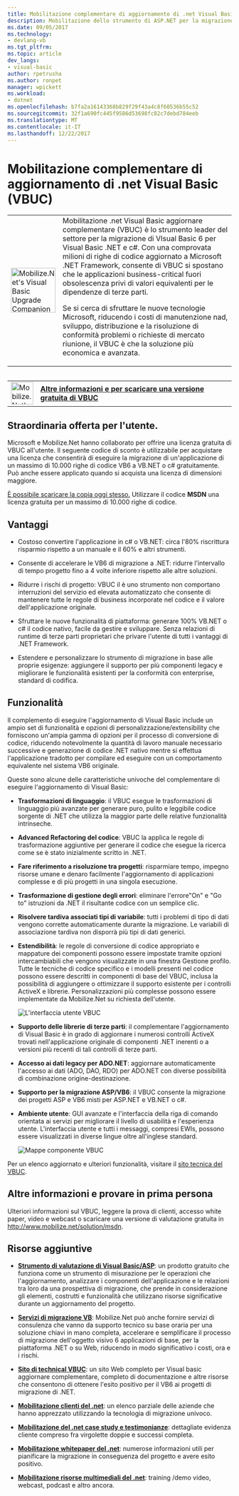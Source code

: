 ```yaml
---
title: Mobilitazione complementare di aggiornamento di .net Visual Basic (VBUC) | Documenti Microsoft
description: Mobilitazione dello strumento di ASP.NET per la migrazione da Visual Basic 6 a Visual Basic .NET e c#
ms.date: 09/05/2017
ms.technology:
- devlang-vb
ms.tgt_pltfrm: 
ms.topic: article
dev_langs:
- visual-basic
author: rpetrusha
ms.author: ronpet
manager: wpickett
ms.workload:
- dotnet
ms.openlocfilehash: b7fa2a16143368b829f29f43a4c8f60536b55c52
ms.sourcegitcommit: 32f1a690fc445f9586d53698fc82c7debd784eeb
ms.translationtype: MT
ms.contentlocale: it-IT
ms.lasthandoff: 12/22/2017
---
```

# <a name="mobilizenets-visual-basic-upgrade-companion-vbuc"></a>Mobilitazione complementare di aggiornamento di .net Visual Basic (VBUC)

<table>
   <tr>
      <td><img src="media/vbuc.png" alt="Mobilize.Net's Visual Basic Upgrade Companion (VBUC)" width="100" /> </td> 
      <td>Mobilitazione .net Visual Basic aggiornare complementare (VBUC) è lo strumento leader del settore per la migrazione di VIsual Basic 6 per Visual Basic .NET e c#. Con una comprovata milioni di righe di codice aggiornato a Microsoft .NET Framework, consente di VBUC si spostano che le applicazioni business-critical fuori obsolescenza privi di valori equivalenti per le dipendenze di terze parti. </p>
Se si cerca di sfruttare le nuove tecnologie Microsoft, riducendo i costi di manutenzione nad, sviluppo, distribuzione e la risoluzione di conformità problemi o richieste di mercato riunione, il VBUC è che la soluzione più economica e avanzata.</p> </td>  
   </tr>
<table>

<table>
   <tr>
      <td><a href="http://www.mobilize.net/solution/msdn"><img src="media/download.png" alt="Mobilize.Net's Visual Basic Upgrade Companion (VBUC)" width="50" /></a></td>
      <td><a href="http://www.mobilize.net/solution/msdn"><strong>Altre informazioni e per scaricare una versione gratuita di VBUC</string></a></td>
   </tr>
</table>  

## <a name="exciting-offer-for-you"></a>Straordinaria offerta per l'utente.

Microsoft e Mobilize.Net hanno collaborato per offrire una licenza gratuita di VBUC all'utente. Il seguente codice di sconto è utilizzabile per acquistare una licenza che consentirà di eseguire la migrazione di un'applicazione di un massimo di 10.000 righe di codice VB6 a VB.NET o c# gratuitamente. Può anche essere applicato quando si acquista una licenza di dimensioni maggiore.

[È possibile scaricare la copia oggi stesso.](http://www.mobilize.net/solution/msdn) Utilizzare il codice **MSDN** una licenza gratuita per un massimo di 10.000 righe di codice.

## <a name="benefits"></a>Vantaggi

- Costoso convertire l'applicazione in c# o VB.NET: circa l'80% riscrittura risparmio rispetto a un manuale e il 60% e altri strumenti.

- Consente di accelerare le VB6 di migrazione a .NET: ridurre l'intervallo di tempo progetto fino a 4 volte inferiore rispetto alle altre soluzioni.

- Ridurre i rischi di progetto: VBUC il è uno strumento non comportano interruzioni del servizio ed elevata automatizzato che consente di mantenere tutte le regole di business incorporate nel codice e il valore dell'applicazione originale.

- Sfruttare le nuove funzionalità di piattaforma: generare 100% VB.NET o c# il codice nativo, facile da gestire e sviluppare. Senza relazioni di runtime di terze parti proprietari che privare l'utente di tutti i vantaggi di .NET Framework.

- Estendere e personalizzare lo strumento di migrazione in base alle proprie esigenze: aggiungere il supporto per più componenti legacy e migliorare le funzionalità esistenti per la conformità con enterprise, standard di codifica.

## <a name="features"></a>Funzionalità

Il complemento di eseguire l'aggiornamento di Visual Basic include un ampio set di funzionalità e opzioni di personalizzazione/extensibility che forniscono un'ampia gamma di opzioni per il processo di conversione di codice, riducendo notevolmente la quantità di lavoro manuale necessario successive e generazione di codice .NET nativo mentre si effettua l'applicazione tradotto per compilare ed eseguire con un comportamento equivalente nel sistema VB6 originale.

Queste sono alcune delle caratteristiche univoche del complementare di eseguire l'aggiornamento di Visual Basic:

- **Trasformazioni di linguaggio**: il VBUC esegue le trasformazioni di linguaggio più avanzate per generare puro, pulito e leggibile codice sorgente di .NET che utilizza la maggior parte delle relative funzionalità intrinseche.

- **Advanced Refactoring del codice**: VBUC la applica le regole di trasformazione aggiuntive per generare il codice che esegue la ricerca come se è stato inizialmente scritto in .NET.

- **Fare riferimento a risoluzione tra progetti**: risparmiare tempo, impegno risorse umane e denaro facilmente l'aggiornamento di applicazioni complesse e di più progetti in una singola esecuzione.

- **Trasformazione di gestione degli errori**: eliminare l'errore"On" e "Go to" istruzioni da .NET il risultante codice con un semplice clic.

- **Risolvere tardiva associati tipi di variabile**: tutti i problemi di tipo di dati vengono corrette automaticamente durante la migrazione. Le variabili di associazione tardiva non disporrà più tipi di dati generici.
 
- **Estendibilità**: le regole di conversione di codice appropriato e mappature dei componenti possono essere impostate tramite opzioni intercambiabili che vengono visualizzate in una finestra Gestione profilo. Tutte le tecniche di codice specifico e i modelli presenti nel codice possono essere descritti in componenti di base del VBUC, inclusa la possibilità di aggiungere o ottimizzare il supporto esistente per i controlli ActiveX e librerie. Personalizzazioni più complesse possono essere implementate da Mobilize.Net su richiesta dell'utente.
 
  ![L'interfaccia utente VBUC](./media/vbuc-screenshot.png) 

- **Supporto delle librerie di terze parti**: il complementare l'aggiornamento di Visual Basic è in grado di aggiornare i numerosi controlli ActiveX trovati nell'applicazione originale di componenti .NET inerenti o a versioni più recenti di tali controlli di terze parti.

- **Accesso ai dati legacy per ADO.NET**: aggiornare automaticamente l'accesso ai dati (ADO, DAO, RDO) per ADO.NET con diverse possibilità di combinazione origine-destinazione.

- **Supporto per la migrazione ASP/VB6**: il VBUC consente la migrazione dei progetti ASP e VB6 misti per ASP.NET e VB.NET o c#.

- **Ambiente utente**: GUI avanzate e l'interfaccia della riga di comando orientata ai servizi per migliorare il livello di usabilità e l'esperienza utente. L'interfaccia utente e tutti i messaggi, compresi EWIs, possono essere visualizzati in diverse lingue oltre all'inglese standard.
 
  ![Mappe componente VBUC](./media/vbuc-component-maps.png)

Per un elenco aggiornato e ulteriori funzionalità, visitare il [sito tecnica del VBUC](http://www.vbtonet.com/?msdn).

## <a name="learn-more-and-try-it-for-yourself"></a>Altre informazioni e provare in prima persona
Ulteriori informazioni sul VBUC, leggere la prova di clienti, accesso white paper, video e webcast o scaricare una versione di valutazione gratuita in http://www.mobilize.net/solution/msdn.

## <a name="additional-resources"></a>Risorse aggiuntive

- [**Strumento di valutazione di Visual Basic/ASP**](https://www.mobilize.net/modernization-assessment-tool): un prodotto gratuito che funziona come un strumento di misurazione per le operazioni che l'aggiornamento, analizzare i componenti dell'applicazione e le relazioni tra loro da una prospettiva di migrazione, che prende in considerazione gli elementi, costrutti e funzionalità che utilizzano risorse significative durante un aggiornamento del progetto.

- [**Servizi di migrazione VB**](https://www.mobilize.net/solution/legacy-solutions/vbmap---migrate-from-vb6-to-net): Mobilize.Net può anche fornire servizi di consulenza che vanno da supporto tecnico su base oraria per una soluzione chiavi in mano completa, accelerare e semplificare il processo di migrazione dell'oggetto visivo 6 applicazioni di base, per la piattaforma .NET o su Web, riducendo in modo significativo i costi, ora e i rischi.
 
- [**Sito di technical VBUC**](http://www.vbtonet.com/?msdn): un sito Web completo per Visual basic aggiornare complementare, completo di documentazione e altre risorse che consentono di ottenere l'esito positivo per il VB6 ai progetti di migrazione di .NET.

- [**Mobilitazione clienti del .net**](http://www.mobilize.net/resources/customer-list): un elenco parziale delle aziende che hanno apprezzato utilizzando la tecnologia di migrazione univoco.

- [**Mobilitazione del .net case study e testimonianze**](http://www.mobilize.net/case-studies/case-studies): dettagliate evidenza cliente compreso fra virgolette doppie e successi completa.
 
- [**Mobilitazione whitepaper del .net**](http://www.mobilize.net/whitepapers): numerose informazioni utili per pianificare la migrazione in conseguenza del progetto e avere esito positivo.
 
- [**Mobilitazione risorse multimediali del .net**](http://www.mobilize.net/tech-resources): training /demo video, webcast, podcast e altro ancora.

 